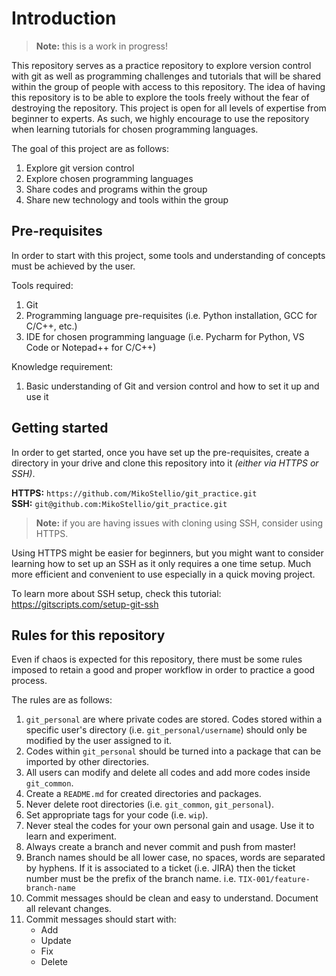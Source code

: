 # Introduction
> **Note:** this is a work in progress!

This repository serves as a practice repository to explore version control 
with git as well as programming challenges and tutorials that will be shared
within the group of people with access to this repository. The idea of having
this repository is to be able to explore the tools freely without the fear
of destroying the repository. This project is open for all levels of expertise
from beginner to experts. As such, we highly encourage to use the repository
when learning tutorials for chosen programming languages.

The goal of this project are as follows:
1. Explore git version control
2. Explore chosen programming languages
3. Share codes and programs within the group
4. Share new technology and tools within the group

## Pre-requisites
In order to start with this project, some tools and understanding of concepts
must be achieved by the user.

Tools required:
1. Git
2. Programming language pre-requisites (i.e. Python installation, GCC for C/C++, etc.)
3. IDE for chosen programming language (i.e. Pycharm for Python, VS Code or Notepad++ for C/C++)

Knowledge requirement:
1. Basic understanding of Git and version control and how to set it up and use it

## Getting started
In order to get started, once you have set up the pre-requisites, create a directory
in your drive and clone this repository into it _(either via HTTPS or SSH)_.

**HTTPS:** `https://github.com/MikoStellio/git_practice.git`  
**SSH:** `git@github.com:MikoStellio/git_practice.git`

> **Note:** if you are having issues with cloning using SSH, consider using HTTPS.

Using HTTPS might be easier for beginners, but you might want to consider learning
how to set up an SSH as it only requires a one time setup. Much more efficient and
convenient to use especially in a quick moving project.

To learn more about SSH setup, check this tutorial: https://gitscripts.com/setup-git-ssh

## Rules for this repository
Even if chaos is expected for this repository, there must be some rules imposed to 
retain a good and proper workflow in order to practice a good process.

The rules are as follows:
1. `git_personal` are where private codes are stored. Codes stored within a specific
user's directory (i.e. `git_personal/username`) should only be modified by the
user assigned to it.
2. Codes within `git_personal` should be turned into a package that can be imported
by other directories.
3. All users can modify and delete all codes and add more codes inside `git_common`.
4. Create a `README.md` for created directories and packages.
5. Never delete root directories (i.e. `git_common`, `git_personal`).
6. Set appropriate tags for your code (i.e. `wip`).
7. Never steal the codes for your own personal gain and usage. Use it to learn and
experiment.
8. Always create a branch and never commit and push from master!
9. Branch names should be all lower case, no spaces, words are separated by hyphens.
If it is associated to a ticket (i.e. JIRA) then the ticket number must be the
prefix of the branch name.
i.e. `TIX-001/feature-branch-name`
10. Commit messages should be clean and easy to understand. Document all relevant changes.
11. Commit messages should start with:
    - Add
    - Update
    - Fix
    - Delete